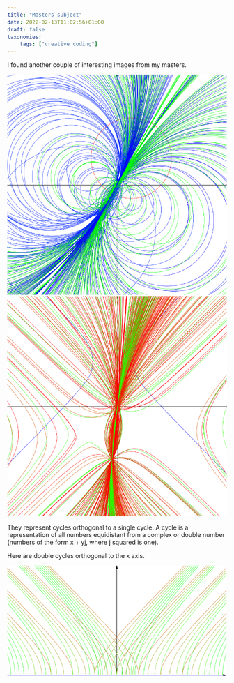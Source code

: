 ```yaml
---
title: "Masters subject"
date: 2022-02-13T11:02:56+01:00
draft: false
taxonomies:
    tags: ["creative coding"]
---
```


I found another couple of interesting images from my masters.

![Circles Orthogonal to to a single circle](circle_orthog.png)
![Hyperbolas Orthogonal to a single hyperbola](hyper_orthog.png)

They represent cycles orthogonal to a single cycle. A cycle is a representation of all numbers equidistant from a complex or double number (numbers of the form x + yj, where j squared is one).

Here are double cycles orthogonal to the x axis.

![Hyperbolas Orthogonal to the x-axis](hyper_plane_orthog.png)